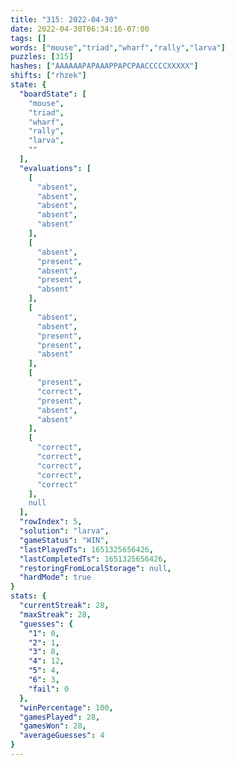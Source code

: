 ```yaml
---
title: "315: 2022-04-30"
date: 2022-04-30T06:34:16-07:00
tags: []
words: ["mouse","triad","wharf","rally","larva"]
puzzles: [315]
hashes: ["AAAAAAPAPAAAPPAPCPAACCCCCXXXXX"]
shifts: ["rhzek"]
state: {
  "boardState": [
    "mouse",
    "triad",
    "wharf",
    "rally",
    "larva",
    ""
  ],
  "evaluations": [
    [
      "absent",
      "absent",
      "absent",
      "absent",
      "absent"
    ],
    [
      "absent",
      "present",
      "absent",
      "present",
      "absent"
    ],
    [
      "absent",
      "absent",
      "present",
      "present",
      "absent"
    ],
    [
      "present",
      "correct",
      "present",
      "absent",
      "absent"
    ],
    [
      "correct",
      "correct",
      "correct",
      "correct",
      "correct"
    ],
    null
  ],
  "rowIndex": 5,
  "solution": "larva",
  "gameStatus": "WIN",
  "lastPlayedTs": 1651325656426,
  "lastCompletedTs": 1651325656426,
  "restoringFromLocalStorage": null,
  "hardMode": true
}
stats: {
  "currentStreak": 28,
  "maxStreak": 28,
  "guesses": {
    "1": 0,
    "2": 1,
    "3": 8,
    "4": 12,
    "5": 4,
    "6": 3,
    "fail": 0
  },
  "winPercentage": 100,
  "gamesPlayed": 28,
  "gamesWon": 28,
  "averageGuesses": 4
}
---
```


<!-- more -->
